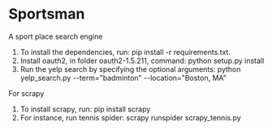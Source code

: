 # Sportsman
A sport place search engine

1. To install the dependencies, run: pip install -r requirements.txt.
2. Install oauth2, in folder oauth2-1.5.211, command: python setup.py install
3. Run the yelp search by specifying the optional arguments: python yelp_search.py --term="badminton" --location="Boston, MA"

For scrapy
1. To install scrapy, run: pip install scrapy
2. For instance, run tennis spider: scrapy runspider scrapy_tennis.py
